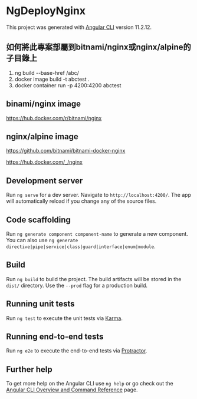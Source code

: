 # NgDeployNginx

This project was generated with [Angular CLI](https://github.com/angular/angular-cli) version 11.2.12.

## 如何將此專案部屬到bitnami/nginx或nginx/alpine的子目錄上

1. ng build --base-href /abc/
2. docker image build -t abctest .
3. docker container run -p 4200:4200 abctest

## binami/nginx image

https://hub.docker.com/r/bitnami/nginx

## nginx/alpine image

https://github.com/bitnami/bitnami-docker-nginx

https://hub.docker.com/_/nginx


## Development server

Run `ng serve` for a dev server. Navigate to `http://localhost:4200/`. The app will automatically reload if you change any of the source files.

## Code scaffolding

Run `ng generate component component-name` to generate a new component. You can also use `ng generate directive|pipe|service|class|guard|interface|enum|module`.

## Build

Run `ng build` to build the project. The build artifacts will be stored in the `dist/` directory. Use the `--prod` flag for a production build.

## Running unit tests

Run `ng test` to execute the unit tests via [Karma](https://karma-runner.github.io).

## Running end-to-end tests

Run `ng e2e` to execute the end-to-end tests via [Protractor](http://www.protractortest.org/).

## Further help

To get more help on the Angular CLI use `ng help` or go check out the [Angular CLI Overview and Command Reference](https://angular.io/cli) page.
